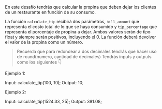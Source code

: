 En este desafío tendrás que calcular la propina que deben dejar los clientes de un restaurante en función de su consumo.

La función `calculate_tip` recibirá dos parámetros, `bill_amount` que representa el costo total de lo que se haya consumido y `tip_percentage` que representa el porcentaje de propina a dejar. Ambos valores serán de tipo float y siempre serán positivos, incluyendo el 0. La función deberá devolver el valor de la propina como un número.

> Recuerda que para redondear a dos decimales tendrás que hacer uso de round(numero, cantidad de decimales)
Tendrás inputs y outputs como los siguientes 👇

Ejemplo 1:

Input: calculate_tip(100, 10);
Output: 10;

Ejemplo 2:

Input: calculate_tip(1524.33, 25);
Output: 381.08;
